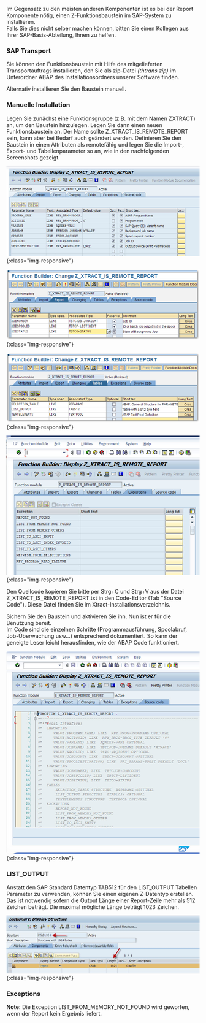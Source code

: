 Im Gegensatz zu den meisten anderen Komponenten ist es bei der Report Komponente nötig, einen Z-Funktionsbaustein im SAP-System zu installieren.<br>
Falls Sie dies nicht selber machen können, bitten Sie einen Kollegen aus Ihrer SAP-Basis-Abteilung, Ihnen zu helfen. 


### SAP Transport
Sie können den Funktionsbaustein mit Hilfe des mitgelieferten Transportauftrags installieren, den Sie als zip-Datei *(thtrans.zip)* im Unterordner ABAP des Installationsordners unserer Software finden. 

Alternativ installieren Sie den Baustein manuell.


### Manuelle Installation

Legen Sie zunächst eine Funktionsgruppe (z.B. mit dem Namen ZXTRACT) an, um den Baustein hinzulegen. Legen Sie dann einen neuen Funktionsbaustein an. Der Name sollte Z_XTRACT_IS_REMOTE_REPORT sein, kann aber bei Bedarf auch geändert werden. Definieren Sie den Baustein in  einen Attributen als remotefähig und legen Sie die Import-, Export- und Tabellenparameter so an, wie in den nachfolgenden Screenshots gezeigt.

![Report-Custom-Function-01](/img/content/Report-Custom-Function-01.png){:class="img-responsive"}

![Report-Custom-Function-02](/img/content/Report-Custom-Function-02.png){:class="img-responsive"}

![Report-Custom-Function-03](/img/content/Report-Custom-Function-03.png){:class="img-responsive"}

![Report-Custom-Function-04](/img/content/Report-Custom-Function-04.png){:class="img-responsive"}

Den Quellcode kopieren Sie bitte per Strg+C und Strg+V aus der Datei Z_XTRACT_IS_REMOTE_REPORT.txt in den Code-Editor (Tab "Source Code"). 
Diese Datei finden Sie im Xtract-Installationsverzeichnis. <br>

Sichern Sie den Baustein und aktivieren Sie ihn. Nun ist er für die Benutzung bereit.<br>
Im Code sind die einzelnen Schritte (Programmausführung, Spoolabruf, Job-Überwachung usw...) entsprechend dokumentiert. So kann der geneigte Leser leicht herausfinden, wie der ABAP Code funktioniert. 

![Report-Custom-Function-Source-Code](/img/content/Report-Custom-Function-Source-Code.png){:class="img-responsive"}


### LIST_OUTPUT

Anstatt den SAP Standard Datentyp TAB512 für den LIST_OUTPUT Tabellen Parameter zu verwenden, können Sie einen eigenen Z-Datentyp erstellen. Das ist notwendig sofern die Output Länge einer Report-Zeile mehr als 512 Zeichen beträgt. Die maximal mögliche Länge beträgt 1023 Zeichen.

![SAPCust-Report-ListOutput](/img/content/SAPCust-Report-ListOutput.png){:class="img-responsive"}


### Exceptions

<div class="alert alert-info">
  <i class="fas fa-info-circle"></i> <strong>Note:</strong> Die Exception LIST_FROM_MEMORY_NOT_FOUND wird geworfen, wenn der Report kein Ergebnis liefert.
</div>



